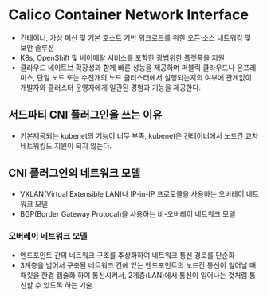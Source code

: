 # Calico Container Network Interface
- 컨테이너, 가상 머신 및 기본 호스트 기반 워크로드를 위한 오픈 소스 네트워킹 및 보안 솔루션
- K8s, OpenShift 및 베어메탈 서비스를 포함한 광범위한 플랫폼을 지원
- 클라우드 네이트브 확장성과 함께 빠른 성능을 제공하며 퍼블릭 클라우드나 온프레미스, 단일 노드 또는 수천개의 노드 클러스터에서 실행되는지의 여부에 관계없이 개발자와 클러스터 운영자에게 일관된 경험과 기능을 제공한다.

## 서드파티 CNI 플러그인을 쓰는 이유
- 기본제공되는 kubenet의 기능이 너무 부족, kubenet은 컨테이너에서 노드간 교차 네트워킹도 지원이 되지 않는다.

## CNI 플러그인의 네트워크 모델
- VXLAN(Virtual Extensible LAN)나 IP-in-IP 프로토콜을 사용하는 오버레이 네트워크 모델
- BGP(Border Gateway Protocal)을 사용하는 비-오버레이 네트워크 모델

### 오버레이 네트워크 모델
- 엔드포인트 간의 네트워크 구조를 추상화하여 네트워크 통신 경로를 단순화
- 3계층을 넘어서 구축된 네트워크 간에 있는 엔드포인트의 노드간 통신이 일어날 때 패킷을 한겹 캡슐화 하여 통신시켜서, 2계층(LAN)에서 통신이 일어나는 것처럼 통신할 수 있도록 하는 기술.